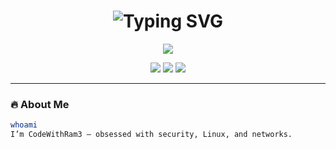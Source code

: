<!-- LED Banner Animation -->
<h1 align="center">
  <img src="https://readme-typing-svg.herokuapp.com?font=Fira+Code&weight=500&size=26&pause=1000&center=true&vCenter=true&width=600&height=60&lines=Linux+Nerd+%F0%9F%90%A7;Ethical+Hacker+(in+training)+%F0%9F%90%B1%E2%80%8D%E2%9A%A1;Network+Explorer+%F0%9F%94%8C" alt="Typing SVG" />
</h1>

<p align="center">
  <img src="https://capsule-render.vercel.app/api?type=rect&color=gradient&height=2"/>
</p>

<p align="center">
  <img src="https://img.shields.io/badge/Linux%20Enthusiast-%2300ffae?style=for-the-badge&logo=linux&logoColor=black" />
  <img src="https://img.shields.io/badge/Ethical%20Hacking-%2300ffaa?style=for-the-badge&logo=kalilinux&logoColor=white" />
  <img src="https://img.shields.io/badge/Computer%20Networks-%2300ccff?style=for-the-badge&logo=cisco&logoColor=white" />
</p>

---

### 🔥 About Me

```bash
whoami
I’m CodeWithRam3 – obsessed with security, Linux, and networks.
